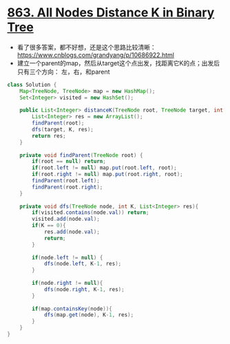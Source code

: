 # [863. All Nodes Distance K in Binary Tree](https://leetcode.com/problems/all-nodes-distance-k-in-binary-tree/)

* 看了很多答案，都不好想，还是这个思路比较清晰：https://www.cnblogs.com/grandyang/p/10686922.html
* 建立一个parent的map，然后从target这个点出发，找距离它K的点；出发后只有三个方向： 左，右，和parent

```java
class Solution {
    Map<TreeNode, TreeNode> map = new HashMap();
    Set<Integer> visited = new HashSet();
    
    public List<Integer> distanceK(TreeNode root, TreeNode target, int K) {
        List<Integer> res = new ArrayList();
        findParent(root);
        dfs(target, K, res);
        return res;
    }
    
    private void findParent(TreeNode root) {
        if(root == null) return;
        if(root.left != null) map.put(root.left, root);
        if(root.right != null) map.put(root.right, root);
        findParent(root.left);
        findParent(root.right);
    }
    
    private void dfs(TreeNode node, int K, List<Integer> res){
        if(visited.contains(node.val)) return;
        visited.add(node.val);
        if(K == 0){
            res.add(node.val);
            return;
        }
        
        if(node.left != null) {
            dfs(node.left, K-1, res);
        }
        
        if(node.right != null){
            dfs(node.right, K-1, res);
        }
        
        if(map.containsKey(node)){
            dfs(map.get(node), K-1, res);
        }
    }
}

```
